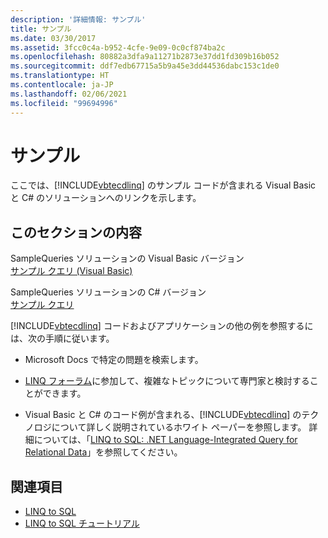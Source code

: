 ```yaml
---
description: '詳細情報: サンプル'
title: サンプル
ms.date: 03/30/2017
ms.assetid: 3fcc0c4a-b952-4cfe-9e09-0c0cf874ba2c
ms.openlocfilehash: 80882a3dfa9a11271b2873e37dd1fd309b16b052
ms.sourcegitcommit: ddf7edb67715a5b9a45e3dd44536dabc153c1de0
ms.translationtype: HT
ms.contentlocale: ja-JP
ms.lasthandoff: 02/06/2021
ms.locfileid: "99694996"
---
```

# <a name="samples"></a>サンプル

ここでは、[!INCLUDE[vbtecdlinq](../../../../../../includes/vbtecdlinq-md.md)] のサンプル コードが含まれる Visual Basic と C# のソリューションへのリンクを示します。  
  
## <a name="in-this-section"></a>このセクションの内容  

 SampleQueries ソリューションの Visual Basic バージョン  
 [サンプル クエリ (Visual Basic)](../../../../../visual-basic/programming-guide/language-features/linq/introduction-to-linq.md)  
  
 SampleQueries ソリューションの C# バージョン  
 [サンプル クエリ](/previous-versions/visualstudio/visual-studio-2008/bb397972(v=vs.90))  
  
 [!INCLUDE[vbtecdlinq](../../../../../../includes/vbtecdlinq-md.md)] コードおよびアプリケーションの他の例を参照するには、次の手順に従います。  
  
- Microsoft Docs で特定の問題を検索します。  
  
- [LINQ フォーラム](https://social.msdn.microsoft.com/forums/en-us/home?forum=linqtosql)に参加して、複雑なトピックについて専門家と検討することができます。  
  
- Visual Basic と C# のコード例が含まれる、[!INCLUDE[vbtecdlinq](../../../../../../includes/vbtecdlinq-md.md)] のテクノロジについて詳しく説明されているホワイト ペーパーを参照します。 詳細については、「[LINQ to SQL: .NET Language-Integrated Query for Relational Data](/previous-versions/dotnet/articles/bb425822(v=msdn.10))」を参照してください。  
  
## <a name="see-also"></a>関連項目

- [LINQ to SQL](index.md)
- [LINQ to SQL チュートリアル](/previous-versions/visualstudio/visual-studio-2008/bb386295(v=vs.90))
